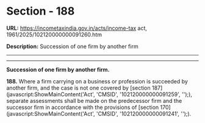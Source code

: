 # Section - 188

**URL:** https://incometaxindia.gov.in/acts/income-tax act, 1961/2025/102120000000091260.htm

**Description:** Succession of one firm by another firm

---

****

**Succession of one firm by another firm.**

**188.** Where a firm carrying on a business or profession is succeeded by another firm, and the case is not one covered by [section 187](javascript:ShowMainContent\('Act', 'CMSID', '102120000000091259', ''\);), separate assessments shall be made on the predecessor firm and the successor firm in accordance with the provisions of [section 170](javascript:ShowMainContent\('Act', 'CMSID', '102120000000091241', ''\);).